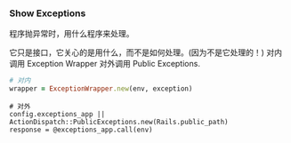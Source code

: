 ### Show Exceptions

程序抛异常时，用什么程序来处理。

它只是接口，它关心的是用什么，而不是如何处理。(因为不是它处理的！)
对内调用 Exception Wrapper
对外调用 Public Exceptions.

```ruby
# 对内
wrapper = ExceptionWrapper.new(env, exception)
```

```
# 对外
config.exceptions_app || ActionDispatch::PublicExceptions.new(Rails.public_path)
response = @exceptions_app.call(env)
```
